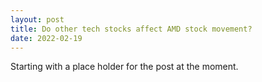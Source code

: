 ```yaml
---
layout: post
title: Do other tech stocks affect AMD stock movement? 
date: 2022-02-19
---
```


Starting with a place holder for the post at the moment.
